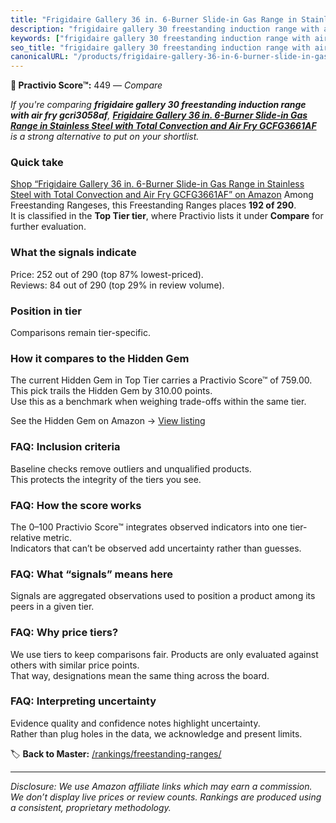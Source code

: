 ```yaml
---
title: "Frigidaire Gallery 36 in. 6-Burner Slide-in Gas Range in Stainless Steel with Total Convection and Air Fry GCFG3661AF"
description: "frigidaire gallery 30 freestanding induction range with air fry gcri3058af: Data-driven ranking using the Practivio Score™. Positioned by quality, value, deman…"
keywords: ["frigidaire gallery 30 freestanding induction range with air fry gcri3058af"]
seo_title: "frigidaire gallery 30 freestanding induction range with air fry gcri3058af — Compare (2025)"
canonicalURL: "/products/frigidaire-gallery-36-in-6-burner-slide-in-gas-range-in-stainless-steel-with-total-convection-and-air-fry-gcfg3661af-B0DWJM1KP8/"
---
```


**🛒 Practivio Score™:** 449 — _Compare_


*If you're comparing **frigidaire gallery 30 freestanding induction range with air fry gcri3058af**, **[Frigidaire Gallery 36 in. 6-Burner Slide-in Gas Range in Stainless Steel with Total Convection and Air Fry GCFG3661AF](https://www.amazon.com/dp/B0DWJM1KP8?tag=practivio-20)** is a strong alternative to put on your shortlist.*
### Quick take
[Shop “Frigidaire Gallery 36 in. 6-Burner Slide-in Gas Range in Stainless Steel with Total Convection and Air Fry GCFG3661AF” on Amazon](https://www.amazon.com/dp/B0DWJM1KP8?tag=practivio-20)
Among Freestanding Rangeses, this Freestanding Ranges places **192 of 290**.  
It is classified in the **Top Tier tier**, where Practivio lists it under **Compare** for further evaluation.

### What the signals indicate
Price: 252 out of 290 (top 87% lowest-priced).  
Reviews: 84 out of 290 (top 29% in review volume).  

### Position in tier
Comparisons remain tier-specific.

### How it compares to the Hidden Gem
The current Hidden Gem in Top Tier carries a Practivio Score™ of 759.00.  
This pick trails the Hidden Gem by 310.00 points.  
Use this as a benchmark when weighing trade-offs within the same tier.  

See the Hidden Gem on Amazon → [View listing](https://www.amazon.com/dp/B07MYBQKDX?tag=practivio-20)

### FAQ: Inclusion criteria
Baseline checks remove outliers and unqualified products.  
This protects the integrity of the tiers you see.

### FAQ: How the score works
The 0–100 Practivio Score™ integrates observed indicators into one tier-relative metric.  
Indicators that can’t be observed add uncertainty rather than guesses.

### FAQ: What “signals” means here
Signals are aggregated observations used to position a product among its peers in a given tier.

### FAQ: Why price tiers?
We use tiers to keep comparisons fair. Products are only evaluated against others with similar price points.  
That way, designations mean the same thing across the board.

### FAQ: Interpreting uncertainty
Evidence quality and confidence notes highlight uncertainty.  
Rather than plug holes in the data, we acknowledge and present limits.

<!-- Missing template for Compare/CompareWithinPriceClass -->


🏷️ **Back to Master:** [/rankings/freestanding-ranges/](/rankings/freestanding-ranges/)

---
_Disclosure: We use Amazon affiliate links which may earn a commission. We don’t display live prices or review counts. Rankings are produced using a consistent, proprietary methodology._
